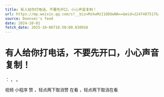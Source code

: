 ```yaml
---
title: 有人给你打电话，不要先开口，小心声音复制！
url: https://mp.weixin.qq.com/s?__biz=MzkwMzI1ODUwNA==&mid=2247487517&idx=1&sn=65f9e6bf49279650a4c99d26ac6fc084
source: Doonsec's feed
date: 2024-10-01
fetch_date: 2025-10-06T18:50:00.830916
---
```


# 有人给你打电话，不要先开口，小心声音复制！

：
，
。

视频
小程序
赞
，轻点两下取消赞
在看
，轻点两下取消在看